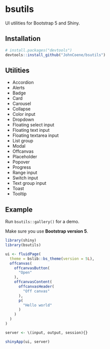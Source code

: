 <!-- badges: start -->
<!-- badges: end -->

# bsutils

UI utilities for Bootstrap 5 and Shiny.

## Installation

``` r
# install.packages("devtools")
devtools::install_github("JohnCoene/bsutils")
```

## Utilities

- Accordion
- Alerts
- Badge
- Card
- Carousel
- Collapse
- Color input
- Dropdown
- Floating select input
- Floating text input
- Floating textarea input
- List group
- Modal
- Offcanvas
- Placeholder
- Popover
- Progress
- Range input
- Switch input
- Text group input
- Toast
- Tooltip

## Example

Run `bsutils::gallery()` for a demo.

Make sure you use __Bootstrap version 5__.

```r
library(shiny)
library(bsutils)

ui <- fluidPage(
  theme = bslib::bs_theme(version = 5L),
  offcanvas(
    offcanvasButton(
      "Open"
    ),
    offcanvasContent(
      offcanvasHeader(
        "Off canvas"
      ),
      p(
        "Hello world"
      )
    )
  )
)

server <- \(input, output, session){}

shinyApp(ui, server)
```
